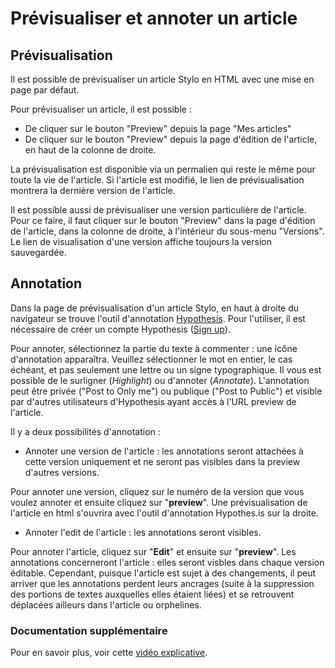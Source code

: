 # Prévisualiser et annoter un article

## Prévisualisation
Il est possible de prévisualiser un article Stylo en HTML avec une mise en page par défaut.

Pour prévisualiser un article, il est possible :

- De cliquer sur le bouton "Preview" depuis la page "Mes articles"
- De cliquer sur le bouton "Preview" depuis la page d'édition de l'article, en haut de la colonne de droite.

La prévisualisation est disponible via un permalien qui reste le même pour toute la vie de l'article. Si l'article est modifié, le lien de prévisualisation montrera la dernière version de l'article.

Il est possible aussi de prévisualiser une version particulière de l'article. Pour ce faire, il faut cliquer sur le bouton "Preview" dans la page d'édition de l'article, dans la colonne de droite, à l'intérieur du sous-menu "Versions".
Le lien de visualisation d'une version affiche toujours la version sauvegardée.

## Annotation

Dans la page de prévisualisation d'un article Stylo, en haut à droite du navigateur se trouve l'outil d'annotation [Hypothesis](https://web.hypothes.is/). Pour l'utiliser, il est nécessaire de créer un compte Hypothesis ([Sign up](https://web.hypothes.is/start/)).

Pour annoter, sélectionnez la partie du texte à commenter : une icône d'annotation apparaîtra. Veuillez sélectionner le mot en entier, le cas échéant, et pas seulement une lettre ou un signe typographique. Il vous est possible de le surligner (*Highlight*) ou d'annoter (*Annotate*). L'annotation peut être privée ("Post to Only me") ou publique ("Post to Public") et visible par d'autres utilisateurs d'Hypothesis ayant accès à l'URL preview de l'article.

Il y a deux possibilités d'annotation :

- Annoter une version de l'article : les annotations seront attachées à cette version uniquement et ne seront pas visibles dans la preview d'autres versions. 

Pour annoter une version, cliquez sur le numéro de la version que vous voulez annoter et ensuite cliquez sur "**preview**". Une prévisualisation de l'article en html s'ouvrira avec l'outil d'annotation Hypothes.is sur la droite.

- Annoter l'edit de l'article : les annotations seront visibles.

Pour annoter l'article, cliquez sur "**Edit**" et ensuite sur "**preview**". Les annotations concerneront l'article : elles seront visbles dans chaque version éditable. Cependant, puisque l'article est sujet à des changements, il peut arriver que les annotations perdent leurs ancrages (suite à la suppression des portions de textes auxquelles elles étaient liées) et se retrouvent déplacées ailleurs dans l'article ou orphelines. 

### Documentation supplémentaire 
Pour en savoir plus, voir cette [vidéo explicative](https://youtu.be/zdQRv9wndcE).

